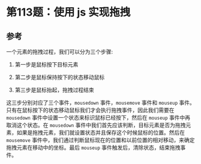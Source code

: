 # 第113题：使用 js 实现拖拽

## 参考

一个元素的拖拽过程，我们可以分为三个步骤:

1. 第一步是鼠标按下目标元素

2. 第二步是鼠标保持按下的状态移动鼠标

3. 第三步是鼠标抬起，拖拽过程结束

这三步分别对应了三个事件，`mousedown` 事件，`mousemove` 事件和 `mouseup` 事件。只有在鼠标按下的状态移动鼠标我们才会执行拖拽事件，因此我们需要在 `mousedown` 事件中设置一个状态来标识鼠标已经按下，然后在 `mouseup` 事件中再取消这个状态。在 `mousedown` 事件中我们首先应该判断，目标元素是否为拖拽元素，如果是拖拽元素，我们就设置状态并且保存这个时候鼠标的位置。然后在 `mousemove` 事件中，我们通过判断鼠标现在的位置和以前位置的相对移动，来确定拖拽元素在移动中的坐标。最后 `mouseup` 事件触发后，清除状态，结束拖拽事件。